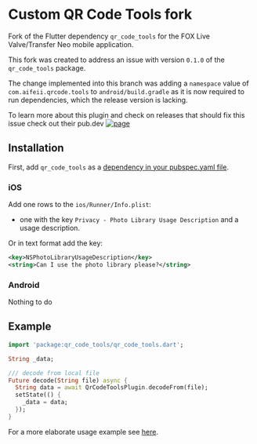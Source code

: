 # Custom QR Code Tools fork

Fork of the Flutter dependency `qr_code_tools` for the FOX Live Valve/Transfer Neo mobile application.

This fork was created to address an issue with version `0.1.0` of the `qr_code_tools` package.

The change implemented into this branch was adding a `namespace` value of `com.aifeii.qrcode.tools` to `android/build.gradle` as it is now required to run dependencies, which the release version is lacking. 

To learn more about this plugin and check on releases that should fix this issue check out their pub.dev [![page](https://pub.dev/packages/qr_code_tools)](https://travis-ci.org/AifeiI/qr_code_tools)


## Installation

First, add `qr_code_tools` as a [dependency in your pubspec.yaml file](https://flutter.io/using-packages/).

### iOS

Add one rows to the `ios/Runner/Info.plist`:

* one with the key `Privacy - Photo Library Usage Description` and a usage description.

Or in text format add the key:

```xml
<key>NSPhotoLibraryUsageDescription</key>
<string>Can I use the photo library please?</string>
```

### Android

Nothing to do

## Example

```dart
import 'package:qr_code_tools/qr_code_tools.dart';

String _data;

/// decode from local file
Future decode(String file) async {
  String data = await QrCodeToolsPlugin.decodeFrom(file);
  setState(() {
    _data = data;
  });
}
```

For a more elaborate usage example see [here](https://github.com/AifeiI/qr_code_tools/tree/master/example).
